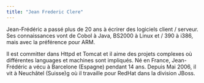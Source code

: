 ```yaml
---
title: "Jean Frederic Clere"
---
```


Jean-Frédéric a passé plus de 20 ans à écrirer des logiciels client /
serveur. Ses connaissances vont de Cobol à Java, BS2000 à Linux et /
390 à i386, mais avec la préférence pour ARM.

Il est committer dans Httpd et Tomcat et il aime des projets complexes
où différentes languages et machines sont impliqués. Né en France, Jean-Frédéric a vécu à Barcelone
(Espagne) pendant 14 ans. Depuis Mai 2006, il vit à Neuchâtel (Suisse)g
où il travaille pour RedHat dans la division JBoss.
